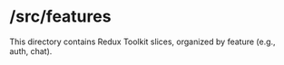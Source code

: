 # /src/features

This directory contains Redux Toolkit slices, organized by feature (e.g., auth, chat).
